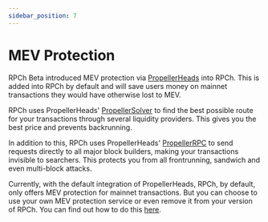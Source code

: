 ```yaml
---
sidebar_position: 7
---
```


# MEV Protection

RPCh Beta introduced MEV protection via [PropellerHeads](https://docs.propellerheads.xyz/propellerheads-docs/introduction/overview) into RPCh. This is added into RPCh by default and will save users money on mainnet transactions they would have otherwise lost to MEV. 

RPCh uses PropellerHeads' [PropellerSolver](https://docs.propellerheads.xyz/propellerheads-docs/solver-api/introduction) to find the best possible route for your transactions through several liquidity providers. This gives you the best price and prevents backrunning. 

In addition to this, RPCh uses PropellerHeads' [PropellerRPC](https://docs.propellerheads.xyz/propellerheads-docs/private-rpc/set-up-the-rpc) to send requests directly to all major block builders, making your transactions invisible to searchers. This protects you from all frontrunning, sandwich and even multi-block attacks.  

Currently, with the default integration of PropellerHeads, RPCh, by default, only offers MEV protection for mainnet transactions. But you can choose to use your own MEV protection service or even remove it from your version of RPCh. You can find out how to do this [here](../tutorial-extras/getting-started-with-docker.md#optional-choose-custom-mev-provider).